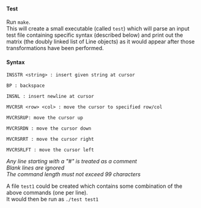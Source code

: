 #### Test
Run `make`.  
This will create a small executable (called `test`) which will parse an input test file containing specific syntax (described below) and print out the matrix (the doubly linked list of Line objects) as it would appear after those transformations have been performed.

#### Syntax
```
INSSTR <string> : insert given string at cursor

BP : backspace

INSNL : insert newline at cursor

MVCRSR <row> <col> : move the cursor to specified row/col

MVCRSRUP: move the cursor up

MVCRSRDN : move the cursor down

MVCRSRRT : move the cursor right

MVCRSRLFT : move the cursor left
```
*Any line starting with a "#" is treated as a comment  
Blank lines are ignored  
The command length must not exceed 99 characters*

A file `test1` could be created which contains some combination of the above commands (one per line).  
It would then be run as `./test test1`
